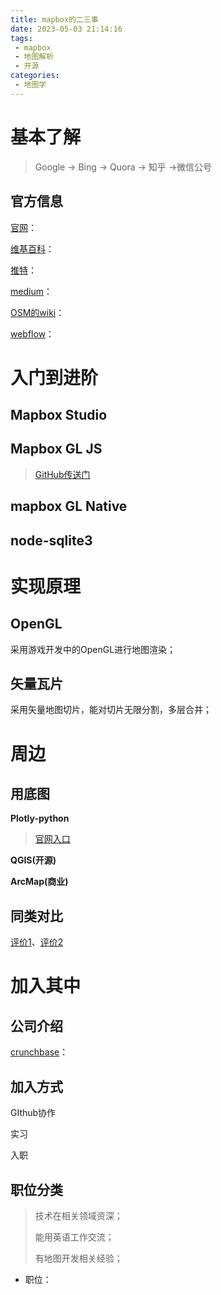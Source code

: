 ```yaml
---
title: mapbox的二三事
date: 2023-05-03 21:14:16
tags:
 - mapbox
 - 地图解析
 - 开源
categories:
 - 地图学
---
```




# 基本了解

> Google -> Bing -> Quora -> 知乎 ->微信公号

## 官方信息

[官网](https://www.mapbox.com/)：

[维基百科](https://zh.wikipedia.org/wiki/Mapbox)：

[推特](https://twitter.com/Mapbox)：

[medium](https://medium.com/@Mapbox)：

[OSM的wiki](https://wiki.openstreetmap.org/wiki/Mapbox)：

[webflow](https://webflow.com/made-in-webflow/mapbox)：





# 入门到进阶

## Mapbox Studio



## Mapbox GL JS

> [GitHub传送门](https://github.com/mapbox/mapbox-gl-js)

## mapbox GL Native



## node-sqlite3



# 实现原理

## OpenGL

采用游戏开发中的OpenGL进行地图渲染；

## 矢量瓦片

采用矢量地图切片，能对切片无限分割，多层合并；

# 周边

## 用底图

**Plotly-python**

> [官网入口](https://plotly.com/python/mapbox-layers/)

**QGIS(开源)**

**ArcMap(商业)**

## 同类对比

[评价1](https://www.codementor.io/@victorgerardtemprano/pros-and-cons-of-using-mapbox-for-your-project-dx04pfgxw)、[评价2](https://www.megumethod.com/blog/mapbox-and-its-options)

# 加入其中

## 公司介绍

[crunchbase](https://www.crunchbase.com/organization/mapbox)：

## 加入方式

GIthub协作

实习

入职

## 职位分类

> 技术在相关领域资深；
>
> 能用英语工作交流；
>
> 有地图开发相关经验；

* 职位：

